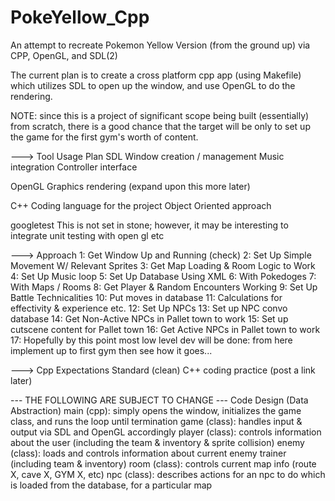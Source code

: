 # PokeYellow_Cpp
An attempt to recreate Pokemon Yellow Version (from the ground up) via CPP, OpenGL, and SDL(2)

The current plan is to create a cross platform cpp app (using Makefile) which utilizes SDL to open up the window, and use OpenGL to do the rendering.

NOTE: since this is a project of significant scope being built (essentially) from scratch, there is a good chance that the target will be only to set up the game for the first gym's worth of content.

---> Tool Usage Plan
SDL
  Window creation / management
  Music integration
  Controller interface
  
OpenGL
  Graphics rendering (expand upon this more later)
  
C++
  Coding language for the project
  Object Oriented approach
  
googletest
  This is not set in stone; however, it may be interesting to integrate unit testing with open gl etc

---> Approach
1:  Get Window Up and Running (check)
2:  Set Up Simple Movement W/ Relevant Sprites
3:  Get Map Loading & Room Logic to Work
4:  Set Up Music loop
5:  Set Up Database Using XML
6:     With Pokedoges
7:     With Maps / Rooms
8:  Get Player & Random Encounters Working
9:  Set Up Battle Technicalities
10:    Put moves in database
11:    Calculations for effectivity & experience etc.
12: Set Up NPCs
13:    Set up NPC convo database
14:    Get Non-Active NPCs in Pallet town to work
15:    Set up cutscene content for Pallet town
16:    Get Active NPCs in Pallet town to work
17: Hopefully by this point most low level dev will be done: from here implement up to first gym then see how it goes...

---> Cpp Expectations
Standard (clean) C++ coding practice 
  (post a link later)

 --- THE FOLLOWING ARE SUBJECT TO CHANGE --- 
Code Design (Data Abstraction) 
  main (cpp): simply opens the window, initializes the game class, and runs the loop until termination
  game (class): handles input & output via SDL and OpenGL accordingly
  player (class): controls information about the user (including the team & inventory & sprite collision)
  enemy (class): loads and controls information about current enemy trainer (including team & inventory)
  room (class): controls current map info (route X, cave X, GYM X, etc)
  npc (class): describes actions for an npc to do  which is loaded from the database, for a particular map
  
  
  
